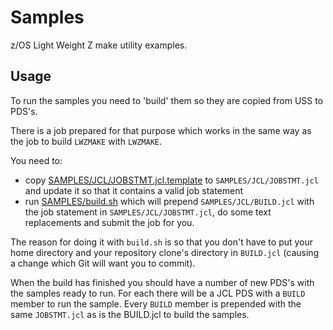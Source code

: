 # Samples
z/OS Light Weight Z make utility examples.

## Usage
To run the samples you need to 'build' them so they are copied from USS to PDS's.

There is a job prepared for that purpose which works in the same way as the job to build `LWZMAKE` with `LWZMAKE`.

You need to:

- copy [SAMPLES/JCL/JOBSTMT.jcl.template](SAMPLES/JCL/JOBSTMT.jcl.template) to `SAMPLES/JCL/JOBSTMT.jcl` and update it so that it contains a valid job statement
- run [SAMPLES/build.sh](SAMPLES/build.sh) which will prepend `SAMPLES/JCL/BUILD.jcl` with the job statement in `SAMPLES/JCL/JOBSTMT.jcl`, do some text replacements and submit the job for you.

The reason for doing it with `build.sh` is so that you don't have to put your home directory and your repository clone's directory in `BUILD.jcl` (causing a change which Git will want you to commit).

When the build has finished you should have a number of new PDS's with the samples ready to run. For each there will be a JCL PDS with a `BUILD` member to run the sample. Every `BUILD` member is prepended with the same `JOBSTMT.jcl` as is the BUILD.jcl to build the samples.
